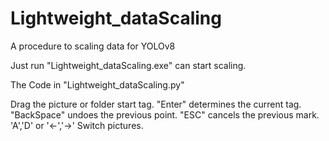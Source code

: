 # Lightweight_dataScaling
 A procedure to scaling data for YOLOv8
 
Just run "Lightweight_dataScaling.exe" can start scaling.

The Code in "Lightweight_dataScaling.py"

Drag the picture or folder start tag.
"Enter" determines the current tag.
"BackSpace" undoes the previous point.
"ESC" cancels the previous mark.
'A','D' or '←','→' Switch pictures.